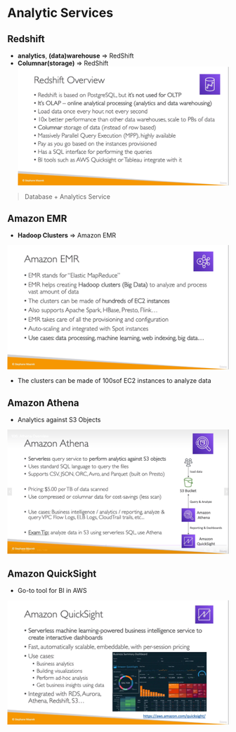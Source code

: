 # Analytic Services

## Redshift
* **analytics**, **(data)warehouse** => RedShift
* **Columnar(storage)** => RedShift
![](img/redshift.png)

> Database + Analytics Service 
## Amazon EMR
* **Hadoop Clusters** => Amazon EMR

![](img/emr.png)  
* The clusters can be made of 100sof EC2 instances to analyze data

## Amazon Athena
* Analytics against S3 Objects

![](img/athena.png)  

## Amazon QuickSight
* Go-to tool for BI in AWS

![](img/sight.png)  
